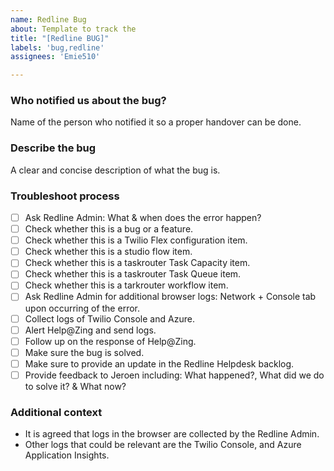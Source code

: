 ```yaml
---
name: Redline Bug
about: Template to track the 
title: "[Redline BUG]"
labels: 'bug,redline'
assignees: 'Emie510'

---
```


### **Who notified us about the bug?**
Name of the person who notified it so a proper handover can be done. 

### **Describe the bug**
A clear and concise description of what the bug is.

### **Troubleshoot process**
- [ ] Ask Redline Admin: What & when does the error happen?
- [ ] Check whether this is a bug or a feature.
- [ ] Check whether this is a Twilio Flex configuration item.
- [ ] Check whether this is a studio flow item. 
- [ ] Check whether this is a taskrouter Task Capacity item.
- [ ] Check whether this is a taskrouter Task Queue item.
- [ ] Check whether this is a tarkrouter workflow item.
- [ ] Ask Redline Admin for additional browser logs: Network + Console tab upon occurring of the error.
- [ ] Collect logs of Twilio Console and Azure. 
- [ ] Alert Help@Zing and send logs.
- [ ] Follow up on the response of Help@Zing.
- [ ] Make sure the bug is solved.
- [ ] Make sure to provide an update in the Redline Helpdesk backlog. 
- [ ] Provide feedback to Jeroen including: What happened?, What did we do to solve it? & What now? 

### **Additional context**
- It is agreed that logs in the browser are collected by the Redline Admin. 
- Other logs that could be relevant are the Twilio Console, and Azure Application Insights.

